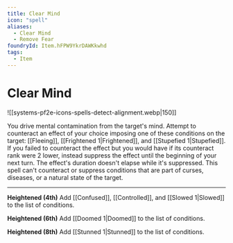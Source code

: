 ```yaml
---
title: Clear Mind
icon: "spell"
aliases:
  - Clear Mind
  - Remove Fear
foundryId: Item.hFPW9YkrDAWKkwhd
tags:
  - Item
---
```


# Clear Mind
![[systems-pf2e-icons-spells-detect-alignment.webp|150]]

You drive mental contamination from the target's mind. Attempt to counteract an effect of your choice imposing one of these conditions on the target: [[Fleeing]], [[Frightened 1|Frightened]], and [[Stupefied 1|Stupefied]]. If you failed to counteract the effect but you would have if its counteract rank were 2 lower, instead suppress the effect until the beginning of your next turn. The effect's duration doesn't elapse while it's suppressed. This spell can't counteract or suppress conditions that are part of curses, diseases, or a natural state of the target.

* * *

**Heightened (4th)** Add [[Confused]], [[Controlled]], and [[Slowed 1|Slowed]] to the list of conditions.

**Heightened (6th)** Add [[Doomed 1|Doomed]] to the list of conditions.

**Heightened (8th)** Add [[Stunned 1|Stunned]] to the list of conditions.
